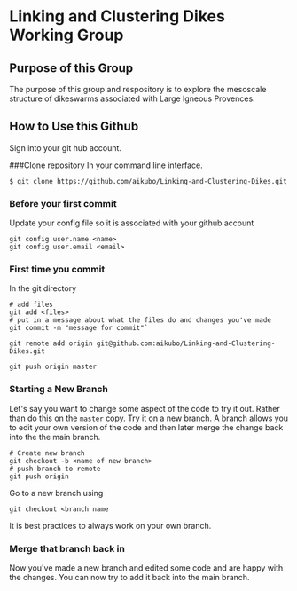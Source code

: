 # Linking and Clustering Dikes Working Group 
## Purpose of this Group 
The purpose of this group and respository is to explore the mesoscale structure of dikeswarms associated with Large Igneous Provences. 
## How to Use this Github 
Sign into your git hub account. 

###Clone repository
In your command line interface.

 `$ git clone https://github.com/aikubo/Linking-and-Clustering-Dikes.git`
 
### Before your first commit 
Update your config file so it is associated with your github account 

```
git config user.name <name>
git config user.email <email>
```

### First time you commit 
In the git directory 

```
# add files 
git add <files>
# put in a message about what the files do and changes you've made
git commit -m "message for commit"`

git remote add origin git@github.com:aikubo/Linking-and-Clustering-Dikes.git

git push origin master
```

### Starting a New Branch 
Let's say you want to change some aspect of the code to try it out. Rather than do this on the `master` copy. Try it on a new branch. A branch allows you to edit your own version of the code and then later merge the change back into the the main branch. 

```
# Create new branch
git checkout -b <name of new branch>
# push branch to remote
git push origin

```
Go to a new branch using 
```
git checkout <branch name

```
It is best practices to always work on your own branch. 


### Merge that branch back in 
Now you've made a new branch and edited some code and are happy with the changes. You can now try to add it back into the main branch. 


